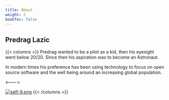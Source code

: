 ```yaml
---
title: About
weight: 2
bookToc: false
---
```

## Predrag Lazic

{{< columns >}}
Predrag wanted to be a pilot as a kid, then his eyesight went below 20/20. Since then his aspiration was to become an Astronaut. 

In modern times his preference has been using technology to focus on open source software and the well being around an increasing global population. 

<--->

[![self-9.png](https://i.postimg.cc/PTRhzFtx/self-9.png)](/)
{{< /columns >}}


